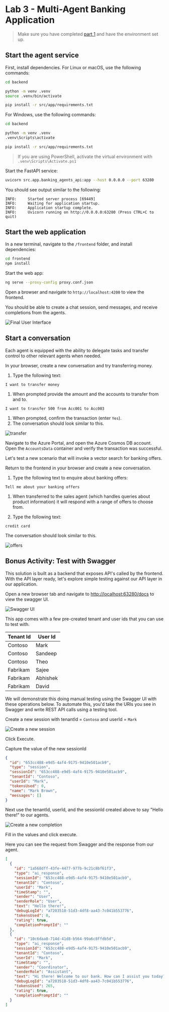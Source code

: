 # Lab 3 - Multi-Agent Banking Application

> Make sure you have completed [part 1](part1.md) and have the environment set up.

## Start the agent service

First, install dependencies. For Linux or macOS, use the following commands:

```bash
cd backend

python -m venv .venv
source .venv/bin/activate

pip install -r src/app/requirements.txt
```

For Windows, use the following commands:

```bash
cd backend

python -m venv .venv
.venv\Scripts\activate

pip install -r src/app/requirements.txt
```

> If you are using PowerShell, activate the virtual environment with `.venv\Scripts\Activate.ps1`

Start the FastAPI service:

```bash
uvicorn src.app.banking_agents_api:app --host 0.0.0.0 --port 63280
```

You should see output similar to the following:

```text
INFO:     Started server process [69449]
INFO:     Waiting for application startup.
INFO:     Application startup complete.
INFO:     Uvicorn running on http://0.0.0.0:63280 (Press CTRL+C to quit)
```

## Start the web application

In a new terminal, navigate to the `/frontend` folder, and install dependencies:

```bash
cd frontend
npm install
```

Start the web app:

```bash
ng serve --proxy-config proxy.conf.json
```

Open a browser and navigate to `http://localhost:4200` to view the frontend.

You should be able to create a chat session, send messages, and receive completions from the agents.

![Final User Interface](./media/frontend.png)

## Start a conversation

Each agent is equipped with the ability to delegate tasks and transfer control to other relevant agents when needed.

In your browser, create a new conversation and try transferring money.

1. Type the following text:

```text
I want to transfer money
```

1. When prompted provide the amount and the accounts to transfer from and to.

```text
I want to transfer 500 from Acc001 to Acc003
```

1. When prompted, confirm the transaction (enter `Yes`).
1. The conversation should look similar to this.

![transfer](./media/transfer.png)

Navigate to the Azure Portal, and open the Azure Cosmos DB account. Open the `AccountsData` container and verify the transaction was successful.

Let's test a new scenario that will invoke a vector search for banking offers.

Return to the frontend in your browser and create a new conversation.

1. Type the following text to enquire about banking offers:

```text
Tell me about your banking offers
```

1. When transferred to the sales agent (which handles queries about product information) it will respond with a range of offers to choose from.

2. Type the following text:

```text
credit card
```

The conversation should look similar to this.

![offers](./media/offers.png)

## Bonus Activity: Test with Swagger

This solution is built as a backend that exposes API's called by the frontend. With the API layer ready, let's explore simple testing against our API layer in our application.

Open a new browser tab and navigate to <http://localhost:63280/docs> to view the swagger UI.

![Swagger UI](./media/swagger_ui.png)

This app comes with a few pre-created tenant and user ids that you can use to test with.

| Tenant Id | User Id  |
|-----------|----------|
| Contoso   | Mark     |
| Contoso   | Sandeep  |
| Contoso   | Theo     |
| Fabrikam  | Sajee    |
| Fabrikam  | Abhishek |
| Fabrikam  | David    |

We will demonstrate this doing manual testing using the Swagger UI with these operations below. To automate this, you'd take the URIs you see in Swagger and write REST API calls using a testing tool.

Create a new session with tenantId = `Contoso` and userId = `Mark`

![Create a new session](./media/post_create_session.png)

Click Execute.

Capture the value of the new sessionId

```json
{
  "id": "653cc488-e9d5-4af4-9175-9410e501acb9",
  "type": "session",
  "sessionId": "653cc488-e9d5-4af4-9175-9410e501acb9",
  "tenantId": "Contoso",
  "userId": "Mark",
  "tokensUsed": 0,
  "name": "Mark Brown",
  "messages": []
}
```

Next use the tenantId, userId, and the sessionId created above to say "Hello there!" to our agents.

![Create a new completion](./media/post_create_completion.png)

Fill in the values and click execute.

Here you can see the request from Swagger and the response from our agent.

```json
[
  {
    "id": "1a568dff-43fe-4477-977b-9c21c8bf61f3",
    "type": "ai_response",
    "sessionId": "653cc488-e9d5-4af4-9175-9410e501acb9",
    "tenantId": "Contoso",
    "userId": "Mark",
    "timeStamp": "",
    "sender": "User",
    "senderRole": "User",
    "text": "Hello there!",
    "debugLogId": "a7203518-51d3-4df8-aa43-7c041b553776",
    "tokensUsed": 0,
    "rating": true,
    "completionPromptId": ""
  },
  {
    "id": "10c6daa8-714d-41d8-b564-99a6c8ffdb5d",
    "type": "ai_response",
    "sessionId": "653cc488-e9d5-4af4-9175-9410e501acb9",
    "tenantId": "Contoso",
    "userId": "Mark",
    "timeStamp": "",
    "sender": "Coordinator",
    "senderRole": "Assistant",
    "text": "Hi there! Welcome to our bank. How can I assist you today? Are you looking for help with general inquiries, opening a new account or loan, or managing transactions? Let me know!",
    "debugLogId": "a7203518-51d3-4df8-aa43-7c041b553776",
    "tokensUsed": 265,
    "rating": true,
    "completionPromptId": ""
  }
]
```
